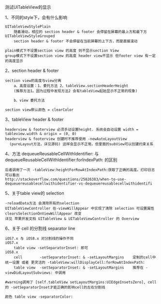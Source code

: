 测试UITableView的显示

1、不同的style下，会有什么影响
   
    UITableViewStylePlain
        随着滑动，相应的 section header & footer 会停留在屏幕的最上方和最下方
    UITableViewStyleGrouped
        section header & footer 不会停留在当前屏幕的上下方，而是直接滚动
    
    plain模式下不设置section view 的高度 则不显示section View
    group模式下不设置section view 的高度 header view不显示 但footer view 有一定的高度显示

2、section header & footer

    section view的高度与view分离
        a、高度设置：1、委托方法 2、tableView.sectionHeaderHeight 
        (推荐方法1。因为过程中发现方法2 会有tableView起始显示不正常的现象)
        
        b、view 委托方法

    section view默认颜色 = clearColor

3、tableView header & footer

    headerview & footerview 必须手动设置height. 系统会自动设置 width = tableview.width & origin = (0, 0)
    headerview & footerview 创建时不推荐使用 -newAutoLayoutView 
      (pureLayout方法，详见源码) 这样会显示不正常。但里面的subView可以创建约束关系
    
4、方法 dequeueReusableCellWithIdentifier: 与 dequeueReusableCellWithIdentifier:forIndexPath: 的区别
    
    后者调用了一次 -tableView:heightForRowAtIndexPath:获取了正确的高度。打印日志可以看出
    http://stackoverflow.com/questions/25826383/when-to-use-dequeuereusablecellwithidentifier-vs-dequeuereusablecellwithidentifi

5、关于table view的 selection 

    -reloadData方法 会清除所有的selection
    UITableViewController 在-viewWillAppear 中实现了清除 selection 可设置属性clearsSelectionOnViewWillAppear 改变
    详见 苹果开发文档 UITableView & UITableViewController 的 Overview

6、关于 cell 的分割线 separator line

    iOS7.x 与 iOS8.x 对分割线的操作不同
    iOS7.x 
        table view -setSeparatorInset: 即可
    iOS8.x
        cell        -setSeparatorInset: & -setLayoutMargins    定制的cell中统一设置 或者 更灵活的 -tableView:willDisplayCell:forRowAtIndexPath:
        table view  -setSeparatorInset: & -setLayoutMargins    推荐在 -viewDidLayoutSubviews: 中调用 
    
    #warning调用了 [self.tableView setLayoutMargins:UIEdgeInsetsZero], cell的 -setSeparatorInset才能正确的影响cell的左右分割线
    
    颜色 table view -separatorColor:




